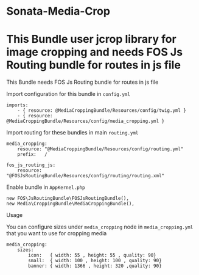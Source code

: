 # Sonata-Media-Crop

This Bundle user jcrop library for image cropping and needs FOS Js Routing bundle for routes in js file
=======
This Bundle needs FOS Js Routing bundle for routes in js file

Import configuration for this bundle in `config.yml`

	imports:
	    - { resource: @MediaCroppingBundle/Resources/config/twig.yml }
	    - { resource: @MediaCroppingBundle/Resources/config/media_cropping.yml }

Import routing for these bundles in main `routing.yml`

	media_cropping:
	    resource: "@MediaCroppingBundle/Resources/config/routing.yml"
	    prefix:   /

	fos_js_routing_js:
	    resource: "@FOSJsRoutingBundle/Resources/config/routing/routing.xml"

Enable bundle in `AppKernel.php`

	new FOS\JsRoutingBundle\FOSJsRoutingBundle(),
	new Media\CroppingBundle\MediaCroppingBundle(),

Usage

You can configure sizes under `media_cropping` node in `media_cropping.yml` that you want to use for cropping media

    media_cropping:
        sizes:
            icon:   { width: 55 , height: 55 , quality: 90}
            small:  { width: 100 , height: 100 , quality: 90}
            banner: { width: 1366 , height: 320 ,quality: 90}
